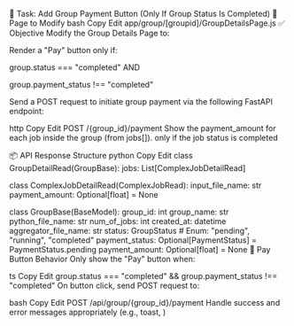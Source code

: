 🧠 Task: Add Group Payment Button (Only If Group Status Is Completed)
📍 Page to Modify
bash
Copy
Edit
app/group/[groupid]/GroupDetailsPage.js
✅ Objective
Modify the Group Details Page to:

Render a "Pay" button only if:

group.status === "completed" AND

group.payment_status !== "completed"

Send a POST request to initiate group payment via the following FastAPI endpoint:

http
Copy
Edit
POST /{group_id}/payment
Show the payment_amount for each job inside the group (from jobs[]). only if the job status is completed

📦 API Response Structure
python
Copy
Edit
class GroupDetailRead(GroupBase):
    jobs: List[ComplexJobDetailRead]

class ComplexJobDetailRead(ComplexJobRead):
    input_file_name: str
    payment_amount: Optional[float] = None

class GroupBase(BaseModel):
    group_id: int
    group_name: str
    python_file_name: str
    num_of_jobs: int
    created_at: datetime
    aggregator_file_name: str
    status: GroupStatus  # Enum: "pending", "running", "completed"
    payment_status: Optional[PaymentStatus] = PaymentStatus.pending
    payment_amount: Optional[float] = None
🔘 Pay Button Behavior
Only show the "Pay" button when:

ts
Copy
Edit
group.status === "completed" && group.payment_status !== "completed"
On button click, send POST request to:

bash
Copy
Edit
POST /api/group/{group_id}/payment
Handle success and error messages appropriately (e.g., toast, )